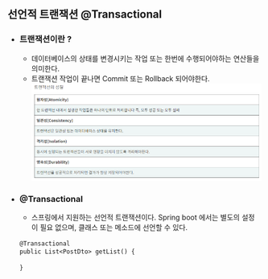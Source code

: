 ## 선언적 트랜잭션 @Transactional

* ### 트랜잭션이란 ?
    * 데이터베이스의 상태를 변경시키는 작업 또는 한번에 수행되어야하는 연산들을 의미한다.
    * 트랜잭션 작업이 끝나면 Commit 또는 Rollback 되어야한다.
    ![img.png](사진파일/트랜잭션의%20성질.png)
      


* ### @Transactional
    * 스프링에서 지원하는 선언적 트랜잭션이다. Spring boot 에서는 별도의 설정이 필요 없으며, 클래스 또는 메소드에 선언할 수 있다.
    
    ```
    @Transactional
    public List<PostDto> getList() {
        
    }
    ```